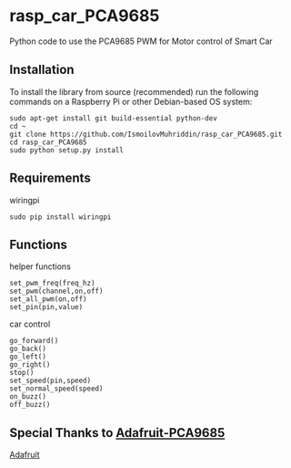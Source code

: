 #  rasp_car_PCA9685
Python code to use the PCA9685 PWM for Motor control of Smart Car

## Installation

To install the library from source (recommended) run the following commands on a Raspberry Pi or other Debian-based OS system:

    sudo apt-get install git build-essential python-dev
    cd ~
    git clone https://github.com/IsmoilovMuhriddin/rasp_car_PCA9685.git
    cd rasp_car_PCA9685
    sudo python setup.py install

## Requirements
wiringpi

    sudo pip install wiringpi

## Functions
helper functions

    set_pwm_freq(freq_hz)
    set_pwm(channel,on,off)
    set_all_pwm(on,off)
    set_pin(pin,value)
    
car control

    go_forward()
    go_back()
    go_left()
    go_right()
    stop()
    set_speed(pin,speed)
    set_normal_speed(speed)
    on_buzz()
    off_buzz()
## Special Thanks to [Adafruit-PCA9685](https://github.com/adafruit/Adafruit_Python_PCA9685)
[Adafruit](https://github.com/adafruit)
